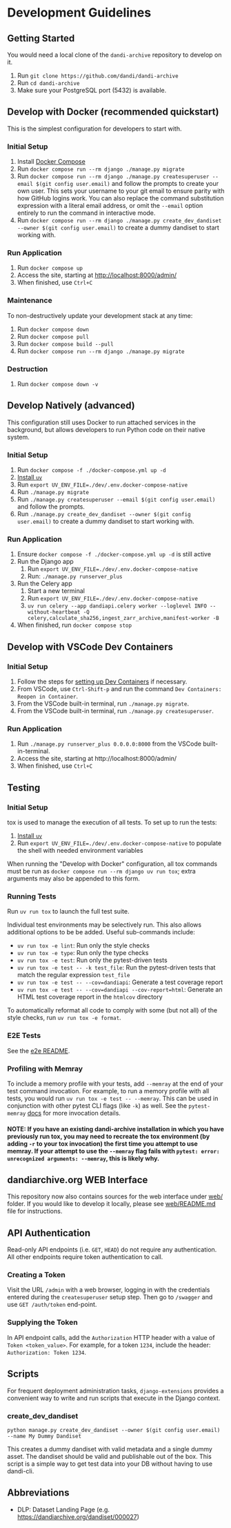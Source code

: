# Development Guidelines

## Getting Started

You would need a local clone of the `dandi-archive` repository to develop on it.

1. Run `git clone https://github.com/dandi/dandi-archive`
1. Run `cd dandi-archive`
1. Make sure your PostgreSQL port (5432) is available.

## Develop with Docker (recommended quickstart)
This is the simplest configuration for developers to start with.

### Initial Setup
1. Install [Docker Compose](https://docs.docker.com/compose/install/)
1. Run `docker compose run --rm django ./manage.py migrate`
1. Run `docker compose run --rm django ./manage.py createsuperuser --email $(git config user.email)`
   and follow the prompts to create your own user.
   This sets your username to your git email to ensure parity with how GitHub logins work. You can also replace the command substitution expression with a literal email address, or omit the `--email` option entirely to run the command in interactive mode.
1. Run `docker compose run --rm django ./manage.py create_dev_dandiset --owner $(git config user.email)`
   to create a dummy dandiset to start working with.

### Run Application
1. Run `docker compose up`
1. Access the site, starting at <http://localhost:8000/admin/>
1. When finished, use `Ctrl+C`

### Maintenance
To non-destructively update your development stack at any time:
1. Run `docker compose down`
1. Run `docker compose pull`
1. Run `docker compose build --pull`
1. Run `docker compose run --rm django ./manage.py migrate`

### Destruction
1. Run `docker compose down -v`

## Develop Natively (advanced)
This configuration still uses Docker to run attached services in the background,
but allows developers to run Python code on their native system.

### Initial Setup
1. Run `docker compose -f ./docker-compose.yml up -d`
1. [Install `uv`](https://docs.astral.sh/uv/getting-started/installation/)
1. Run `export UV_ENV_FILE=./dev/.env.docker-compose-native`
1. Run `./manage.py migrate`
1. Run `./manage.py createsuperuser --email $(git config user.email)` and follow the prompts.
1. Run `./manage.py create_dev_dandiset --owner $(git config user.email)`
   to create a dummy dandiset to start working with.

### Run Application
1. Ensure `docker compose -f ./docker-compose.yml up -d` is still active
1. Run the Django app
    1. Run `export UV_ENV_FILE=./dev/.env.docker-compose-native`
    1. Run: `./manage.py runserver_plus`
1. Run the Celery app
    1. Start a new terminal
    1. Run `export UV_ENV_FILE=./dev/.env.docker-compose-native`
    1. `uv run celery --app dandiapi.celery worker --loglevel INFO --without-heartbeat -Q celery,calculate_sha256,ingest_zarr_archive,manifest-worker -B`
1. When finished, run `docker compose stop`


## Develop with VSCode Dev Containers

### Initial Setup
1. Follow the steps for [setting up Dev Containers](https://code.visualstudio.com/docs/devcontainers/containers#_installation) if necessary.
1. From VSCode, use `Ctrl-Shift-p` and run the command `Dev Containers: Reopen in Container`.
1. From the VSCode built-in terminal, run `./manage.py migrate`.
1. From the VSCode built-in terminal, run `./manage.py createsuperuser`.

### Run Application
1. Run `./manage.py runserver_plus 0.0.0.0:8000` from the VSCode built-in-terminal.
1. Access the site, starting at http://localhost:8000/admin/
1. When finished, use `Ctrl+C`


## Testing
### Initial Setup
tox is used to manage the execution of all tests. To set up to run the tests:

1. [Install `uv`](https://docs.astral.sh/uv/getting-started/installation/)
2. Run `export UV_ENV_FILE=./dev/.env.docker-compose-native` to populate the shell with needed environment variables

When running the "Develop with Docker" configuration, all tox commands must be run as
`docker compose run --rm django uv run tox`; extra arguments may also be appended to this form.

### Running Tests
Run `uv run tox` to launch the full test suite.

Individual test environments may be selectively run.
This also allows additional options to be be added.
Useful sub-commands include:
* `uv run tox -e lint`: Run only the style checks
* `uv run tox -e type`: Run only the type checks
* `uv run tox -e test`: Run only the pytest-driven tests
* `uv run tox -e test -- -k test_file`: Run the pytest-driven tests that match the regular expression `test_file`
* `uv run tox -e test -- --cov=dandiapi`: Generate a test coverage report
* `uv run tox -e test -- --cov=dandiapi --cov-report=html`: Generate an HTML test coverage report in the `htmlcov` directory

To automatically reformat all code to comply with
some (but not all) of the style checks, run `uv run tox -e format`.

### E2E Tests

See the [e2e README](e2e/README.md).

### Profiling with Memray
To include a memory profile with your tests, add `--memray` at the end of your test command invocation. For example, to run a memory profile with all tests, you would run `uv run tox -e test -- --memray`. This can be used in conjunction with other pytest CLI flags (like `-k`) as well. See the `pytest-memray` [docs](https://github.com/bloomberg/pytest-memray) for more invocation details.

#### NOTE: If you have an existing dandi-archive installation in which you have previously run tox, you may need to recreate the tox environment (by adding `-r` to your tox invocation) the first time you attempt to use memray. If your attempt to use the `--memray` flag fails with `pytest: error: unrecognized arguments: --memray`, this is likely why.

## dandiarchive.org WEB Interface

This repository now also contains sources for the web interface under [web/](./web/) folder.
If you would like to develop it locally, please see [web/README.md](./web/README.md) file for instructions.

## API Authentication
Read-only API endpoints (i.e. `GET`, `HEAD`) do not require any
authentication. All other endpoints require token authentication
to call.

### Creating a Token
Visit the URL `/admin` with a web browser, logging
in with the credentials entered during the `createsuperuser` setup step.
Then go to `/swagger` and use `GET /auth/token` end-point.

### Supplying the Token
In API endpoint calls, add the `Authorization` HTTP header with a value of
`Token <token_value>`. For example, for a token `1234`, include the header:
`Authorization: Token 1234`.

## Scripts

For frequent deployment administration tasks, `django-extensions` provides a convenient way to write and run scripts that execute in the Django context.

### create_dev_dandiset

```
python manage.py create_dev_dandiset --owner $(git config user.email) --name My Dummy Dandiset
```

This creates a dummy dandiset with valid metadata and a single dummy asset.
The dandiset should be valid and publishable out of the box.
This script is a simple way to get test data into your DB without having to use dandi-cli.

## Abbreviations

- DLP: Dataset Landing Page (e.g. https://dandiarchive.org/dandiset/000027)
